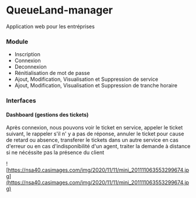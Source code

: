 # QueueLand-manager

Application web pour les entréprises

### Module

* Inscription
* Connexion
* Deconnexion
* Rénitialisation de mot de passe
* Ajout, Modification, Visualisation et
Suppression de service
* Ajout, Modification, Visualisation et Suppression
de tranche horaire

### Interfaces

#### Dashboard (gestions des tickets) 

Après connexion, nous pouvons voir le ticket en service, appeler le ticket suivant, le rappeler s'il n' y a pas  de réponse, annuler le ticket pour cause de retard ou absence, transferer le tickets dans un autre service en cas d'erreur ou en cas d'indisponibilité d'un agent, traiter la demande à distance si ne nécéssite pas la présence du client

![https://nsa40.casimages.com/img/2020/11/11/mini_201111063553299674.jpg](https://nsa40.casimages.com/img/2020/11/11/mini_201111063553299674.jpg)
